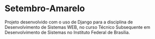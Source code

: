 # Setembro-Amarelo
Projeto desenvolvido com o uso de Django para a disciplina de Desenvolvimento de Sistemas WEB, no curso Técnico Subsequente em Desenvolvimento de Sistemas no Instituto Federal de Brasília.
